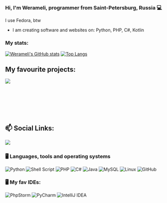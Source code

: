 ### Hi, I'm Werameli, programmer from Saint-Petersburg, Russia 💻
I use Fedora, btw
- I am creating software and websites on: Python, PHP, C#, Kotlin

### My stats:
[![Werameli's GitHub stats](https://github-readme-stats.vercel.app/api?username=werameli&show_icons=true&theme=gradient)](https://github.com/anuraghazra/github-readme-stats) [![Top Langs](https://github-readme-stats.vercel.app/api/top-langs/?username=werameli&layout=compact&show_icons=true&theme=gradient)](https://github.com/anuraghazra/github-readme-stats)


## My favourite projects:
<a href="https://github.com/werameli/fedora-firstboot">
  <img align="center" src="https://github-readme-stats.vercel.app/api/pin/?username=werameli&repo=fedora-firstboot&theme=buefy" />
</a>
</br></br>

<br />
<br />

</br></br>

<h2>📫 Social Links:</h2>
<p>
  <a href="mailto:sdfrrt863@gmail.com"><img src="https://img.shields.io/badge/gmail-%23D14836.svg?&style=for-the-badge&logo=gmail&logoColor=white" /></a>&nbsp;&nbsp;&nbsp;&nbsp;
</p>

### 🖥️ Languages, tools and operating systems
![Python](https://img.shields.io/badge/python-3670A0?style=for-the-badge&logo=python&logoColor=ffdd54)
![Shell Script](https://img.shields.io/badge/shell_script-%23121011.svg?style=for-the-badge&logo=gnu-bash&logoColor=white)
![PHP](https://img.shields.io/badge/php-%23777BB4.svg?style=for-the-badge&logo=php&logoColor=white)
![C#](https://img.shields.io/badge/c%23-%23239120.svg?style=for-the-badge&logo=c-sharp&logoColor=white)
![Java](https://img.shields.io/badge/java-%23ED8B00.svg?style=for-the-badge&logo=openjdk&logoColor=white)
![MySQL](https://img.shields.io/badge/mysql-%2300f.svg?style=for-the-badge&logo=mysql&logoColor=white)
![Linux](https://img.shields.io/badge/Linux-FCC624?style=for-the-badge&logo=linux&logoColor=black)
![GitHub](https://img.shields.io/badge/github-%23121011.svg?style=for-the-badge&logo=github&logoColor=white)


### 🖥️ My fav IDEs:
![PhpStorm](https://img.shields.io/badge/phpstorm-143?style=for-the-badge&logo=phpstorm&logoColor=black&color=black&labelColor=darkorchid)
![PyCharm](https://img.shields.io/badge/pycharm-143?style=for-the-badge&logo=pycharm&logoColor=black&color=black&labelColor=green)
![IntelliJ IDEA](https://img.shields.io/badge/IntelliJIDEA-000000.svg?style=for-the-badge&logo=intellij-idea&logoColor=white)
